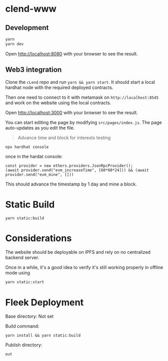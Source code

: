 # clend-www

## Development

```bash
yarn
yarn dev
```

Open [http://localhost:8080](http://localhost:8080) with your browser to see the result.

## Web3 integration
Clone the `cLend` repo and run `yarn && yarn start`. It should start a local hardhat node with the required deployed contracts.

Then one need to connect to it with metamask on `http://localhost:8545` and work on the website using the local contracts.

Open [http://localhost:3000](http://localhost:3000) with your browser to see the result.

You can start editing the page by modifying `src/pages/index.js`. The page auto-updates as you edit the file.

> Advance time and block for interests testing
```
npx hardhat console
```

once in the hardat console:
```
const provider = new ethers.providers.JsonRpcProvider();
(await provider.send("evm_increaseTime", [60*60*24])) && (await provider.send("evm_mine", []))
```
This should advance the timestamp by 1 day and mine a block.

# Static Build
```
yarn static:build
```

# Considerations
The website should be deployable on IPFS and rely on no centralized backend server.

Once in a while, it's a good idea to verify it's still working properly in offline mode using

```
yarn static:start
```

# Fleek Deployment
Base directory: Not set

Build command:

```yarn install && yarn static:build```

Publish directory:

```out```
